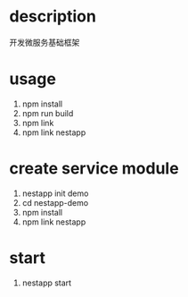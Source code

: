 # description
开发微服务基础框架

# usage
1. npm install
2. npm run build
3. npm link
4. npm link nestapp

# create service module
1. nestapp init demo
2. cd nestapp-demo
3. npm install
4. npm link nestapp

# start
1. nestapp start
